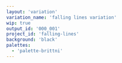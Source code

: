 ```yaml
---
layout: 'variation'
variation_name: 'falling lines variation'
wip: true
output_id: '000_001'
project_id: 'falling-lines'
background: 'black'
palettes:
  - 'palette-brittni'
---
```

